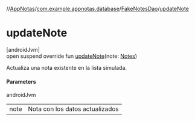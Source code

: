 //[AppNotas](../../../index.md)/[com.example.appnotas.database](../index.md)/[FakeNotesDao](index.md)/[updateNote](update-note.md)

# updateNote

[androidJvm]\
open suspend override fun [updateNote](update-note.md)(note: [Notes](../-notes/index.md))

Actualiza una nota existente en la lista simulada.

#### Parameters

androidJvm

| | |
|---|---|
| note | Nota con los datos actualizados |
